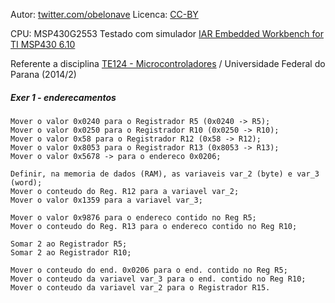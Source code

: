 Autor: [twitter.com/obelonave](https://twitter.com/obelonave)
Licenca: [CC-BY](http://creativecommons.org/licenses/)

CPU: MSP430G2553
Testado com simulador [IAR Embedded Workbench for TI MSP430 6.10](http://www.iar.com/Products/IAR-Embedded-Workbench/TI-MSP430/)


Referente a disciplina [TE124 - Microcontroladores](http://www.eletrica.ufpr.br/p/disciplinas:te124)  / Universidade Federal do Parana (2014/2)

##### Exer 1 - enderecamentos

```
Mover o valor 0x0240 para o Registrador R5 (0x0240 -> R5);
Mover o valor 0x0250 para o Registrador R10 (0x0250 -> R10);
Mover o valor 0x58 para o Registrador R12 (0x58 -> R12);
Mover o valor 0x8053 para o Registrador R13 (0x8053 -> R13);
Mover o valor 0x5678 -> para o endereco 0x0206;
    
Definir, na memoria de dados (RAM), as variaveis var_2 (byte) e var_3 (word);
Mover o conteudo do Reg. R12 para a variavel var_2;
Mover o valor 0x1359 para a variavel var_3;
    
Mover o valor 0x9876 para o endereco contido no Reg R5;
Mover o conteudo do Reg. R13 para o endereco contido no Reg R10;
    
Somar 2 ao Registrador R5;
Somar 2 ao Registrador R10;
    
Mover o conteudo do end. 0x0206 para o end. contido no Reg R5;
Mover o conteudo da variavel var_3 para o end. contido no Reg R10;
Mover o conteudo da variavel var_2 para o Registrador R15.
```
